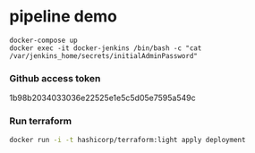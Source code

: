 # pipeline demo

```
docker-compose up
docker exec -it docker-jenkins /bin/bash -c "cat /var/jenkins_home/secrets/initialAdminPassword"
```

### Github access token
1b98b2034033036e22525e1e5c5d05e7595a549c

### Run terraform
```bash
docker run -i -t hashicorp/terraform:light apply deployment
```